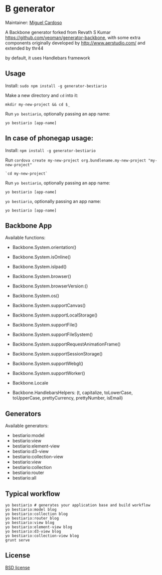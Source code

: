 # B generator


Maintainer: [Miguel Cardoso](https://github.com/Thr44)

A Backbone generator forked from Revath S Kumar https://github.com/yeoman/generator-backbone, with some extra components originally developed by http://www.aerstudio.com/ and extended by thr44

by default, it uses Handlebars framework





## Usage

Install: `sudo npm install -g generator-bestiario`

Make a new directory and `cd` into it:
```
mkdir my-new-project && cd $_
```

Run `yo bestiario`, optionally passing an app name:
```
yo bestiario [app-name]
```

## In case of phonegap usage:

Install: `npm install -g generator-bestiario`

Run `cordova create my-new-project org.bundlename.my-new-project "my-new-project"`
```
`cd my-new-project`
```
Run `yo bestiario`, optionally passing an app name:
```
yo bestiario [app-name]
```
`yo bestiario`, optionally passing an app name:
```
yo bestiario [app-name]
```


## Backbone App

Available functions:

  - Backbone.System.orientation()
  - Backbone.System.isOnline()
  - Backbone.System.isIpad()
  - Backbone.System.browser()
  - Backbone.System.browserVersion:()
  - Backbone.System.os()
  - Backbone.System.supportCanvas()
  - Backbone.System.supportLocalStorage()
  - Backbone.System.supportFile()
  - Backbone.System.supportFileSystem()
  - Backbone.System.supportRequestAnimationFrame()
  - Backbone.System.supportSessionStorage()
  - Backbone.System.supportWebgl()
  - Backbone.System.supportWorker()

  - Backbone.Locale

  - Backbone.HandlebarsHelpers:
      (t, capitalize, toLowerCase, toUpperCase, prettyCurrency, prettyNumber, isEmail)


## Generators

Available generators:

- bestiario:model
- bestiario:view
- bestiario:element-view
- bestiario:d3-view
- bestiario:collection-view
- bestiario:view
- bestiario:collection
- bestiario:router
- bestiario:all

## Typical workflow

```
yo bestiario # generates your application base and build workflow
yo bestiario:model blog
yo bestiario:collection blog
yo bestiario:router blog
yo bestiario:view blog
yo bestiario:element-view blog
yo bestiario:d3-view blog
yo bestiario:collection-view blog
grunt serve
```


## License

[BSD license](http://opensource.org/licenses/bsd-license.php)

